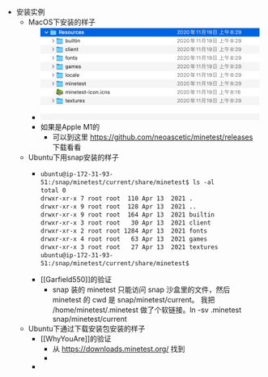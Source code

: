 - 安装实例
	- MacOS下安装的样子
		- ![image.png](../assets/image_1653472095748_0.png)
		- 如果是Apple M1的
			- 可以到这里 https://github.com/neoascetic/minetest/releases 下载看看
	- Ubuntu下用snap安装的样子
		- ```
		  ubuntu@ip-172-31-93-51:/snap/minetest/current/share/minetest$ ls -al
		  total 0
		  drwxr-xr-x 7 root root  110 Apr 13  2021 .
		  drwxr-xr-x 9 root root  128 Apr 13  2021 ..
		  drwxr-xr-x 9 root root  164 Apr 13  2021 builtin
		  drwxr-xr-x 3 root root   30 Apr 13  2021 client
		  drwxr-xr-x 2 root root 1284 Apr 13  2021 fonts
		  drwxr-xr-x 4 root root   63 Apr 13  2021 games
		  drwxr-xr-x 3 root root   27 Apr 13  2021 textures
		  ubuntu@ip-172-31-93-51:/snap/minetest/current/share/minetest$ 
		  ```
		- [[Garfield550]]的验证
			- snap 装的 minetest 只能访问 snap 沙盒里的文件，然后 minetest 的 cwd 是 snap/minetest/current。
			  我把 /home/minetest/.minetest 做了个软链接。ln -sv .minetest snap/minetest/current
	- Ubuntu下通过下载安装包安装的样子
		- [[WhyYouAre]]的验证
			- 从 https://downloads.minetest.org/ 找到
			-
		-
